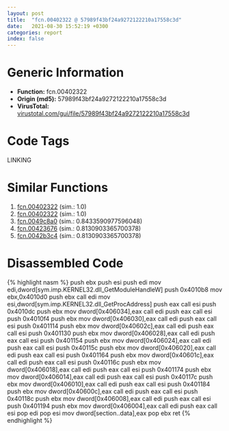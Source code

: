 ```yaml
---
layout: post
title:  "fcn.00402322 @ 57989f43bf24a9272122210a17558c3d"
date:   2021-08-30 15:52:19 +0300
categories: report
index: false
---
```


# Generic Information
- **Function:** fcn.00402322
- **Origin (md5):** 57989f43bf24a9272122210a17558c3d
- **VirusTotal:** [virustotal.com/gui/file/57989f43bf24a9272122210a17558c3d][virustotal_ref]

# Code Tags
<span class="tag" id="LINKING">LINKING</span>


# Similar Functions

1. [fcn.00402322][similar_1_ref] (sim.: 1.0)
2. [fcn.00402322][similar_2_ref] (sim.: 1.0)
3. [fcn.0049c8a0][similar_3_ref] (sim.: 0.8433590977596048)
4. [fcn.00423676][similar_4_ref] (sim.: 0.8130903365700378)
5. [fcn.0042b3c4][similar_5_ref] (sim.: 0.8130903365700378)


# Disassembled Code

{% highlight nasm %}
push ebx
push esi
push edi
mov edi,dword[sym.imp.KERNEL32.dll_GetModuleHandleW]
push 0x4010b8
mov ebx,0x4010d0
push ebx
call edi
mov esi,dword[sym.imp.KERNEL32.dll_GetProcAddress]
push eax
call esi
push 0x4010dc
push ebx
mov dword[0x406034],eax
call edi
push eax
call esi
push 0x4010f4
push ebx
mov dword[0x406030],eax
call edi
push eax
call esi
push 0x401114
push ebx
mov dword[0x40602c],eax
call edi
push eax
call esi
push 0x401130
push ebx
mov dword[0x406028],eax
call edi
push eax
call esi
push 0x401154
push ebx
mov dword[0x406024],eax
call edi
push eax
call esi
push 0x40115c
push ebx
mov dword[0x406020],eax
call edi
push eax
call esi
push 0x401164
push ebx
mov dword[0x40601c],eax
call edi
push eax
call esi
push 0x40116c
push ebx
mov dword[0x406018],eax
call edi
push eax
call esi
push 0x401174
push ebx
mov dword[0x406014],eax
call edi
push eax
call esi
push 0x40117c
push ebx
mov dword[0x406010],eax
call edi
push eax
call esi
push 0x401184
push ebx
mov dword[0x40600c],eax
call edi
push eax
call esi
push 0x40118c
push ebx
mov dword[0x406008],eax
call edi
push eax
call esi
push 0x401194
push ebx
mov dword[0x406004],eax
call edi
push eax
call esi
pop edi
pop esi
mov dword[section..data],eax
pop ebx
ret
{% endhighlight %}


[similar_1_ref]: /report/fcn.00402322@3a783d6a0e3505903843983e413a529e
[similar_2_ref]: /report/fcn.00402322@d287262b3c4caae6c69c406382125319
[similar_3_ref]: /report/fcn.0049c8a0@3e981d1767f44f5fe2446a49ffe52f4e
[similar_4_ref]: /report/fcn.00423676@59aef7c08025d70f84c85db2092fc99e
[similar_5_ref]: /report/fcn.0042b3c4@7b00dd8f2abf54a73bfb09681334ff78
[virustotal_ref]: https://www.virustotal.com/gui/file/57989f43bf24a9272122210a17558c3d